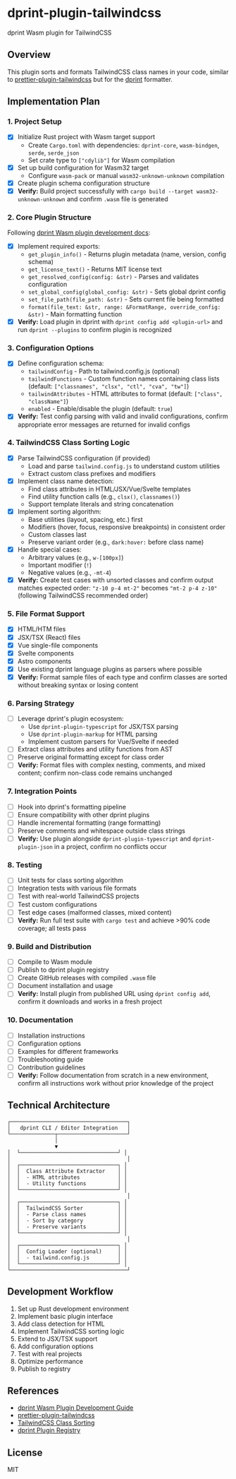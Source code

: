 # dprint-plugin-tailwindcss

dprint Wasm plugin for TailwindCSS

## Overview

This plugin sorts and formats TailwindCSS class names in your code, similar to [prettier-plugin-tailwindcss](https://github.com/tailwindlabs/prettier-plugin-tailwindcss) but for the [dprint](https://dprint.dev/) formatter.

## Implementation Plan

### 1. Project Setup

- [x] Initialize Rust project with Wasm target support
  - Create `Cargo.toml` with dependencies: `dprint-core`, `wasm-bindgen`, `serde`, `serde_json`
  - Set crate type to `["cdylib"]` for Wasm compilation
- [x] Set up build configuration for Wasm32 target
  - Configure `wasm-pack` or manual `wasm32-unknown-unknown` compilation
- [x] Create plugin schema configuration structure
- [x] **Verify:** Build project successfully with `cargo build --target wasm32-unknown-unknown` and confirm `.wasm` file is generated

### 2. Core Plugin Structure

Following [dprint Wasm plugin development docs](https://github.com/dprint/dprint/blob/main/docs/wasm-plugin-development.md):

- [x] Implement required exports:
  - `get_plugin_info()` - Returns plugin metadata (name, version, config schema)
  - `get_license_text()` - Returns MIT license text
  - `get_resolved_config(config: &str)` - Parses and validates configuration
  - `set_global_config(global_config: &str)` - Sets global dprint config
  - `set_file_path(file_path: &str)` - Sets current file being formatted
  - `format(file_text: &str, range: &FormatRange, override_config: &str)` - Main formatting function
- [x] **Verify:** Load plugin in dprint with `dprint config add <plugin-url>` and run `dprint --plugins` to confirm plugin is recognized

### 3. Configuration Options

- [x] Define configuration schema:
  - `tailwindConfig` - Path to tailwind.config.js (optional)
  - `tailwindFunctions` - Custom function names containing class lists (default: `["classnames", "clsx", "ctl", "cva", "tw"]`)
  - `tailwindAttributes` - HTML attributes to format (default: `["class", "className"]`)
  - `enabled` - Enable/disable the plugin (default: `true`)
- [x] **Verify:** Test config parsing with valid and invalid configurations, confirm appropriate error messages are returned for invalid configs

### 4. TailwindCSS Class Sorting Logic

- [x] Parse TailwindCSS configuration (if provided)
  - Load and parse `tailwind.config.js` to understand custom utilities
  - Extract custom class prefixes and modifiers
- [x] Implement class name detection:
  - Find class attributes in HTML/JSX/Vue/Svelte templates
  - Find utility function calls (e.g., `clsx()`, `classnames()`)
  - Support template literals and string concatenation
- [x] Implement sorting algorithm:
  - Base utilities (layout, spacing, etc.) first
  - Modifiers (hover, focus, responsive breakpoints) in consistent order
  - Custom classes last
  - Preserve variant order (e.g., `dark:hover:` before class name)
- [x] Handle special cases:
  - Arbitrary values (e.g., `w-[100px]`)
  - Important modifier (`!`)
  - Negative values (e.g., `-mt-4`)
- [x] **Verify:** Create test cases with unsorted classes and confirm output matches expected order: `"z-10 p-4 mt-2"` becomes `"mt-2 p-4 z-10"` (following TailwindCSS recommended order)

### 5. File Format Support

- [x] HTML/HTM files
- [x] JSX/TSX (React) files
- [x] Vue single-file components
- [x] Svelte components
- [x] Astro components
- [x] Use existing dprint language plugins as parsers where possible
- [x] **Verify:** Format sample files of each type and confirm classes are sorted without breaking syntax or losing content

### 6. Parsing Strategy

- [ ] Leverage dprint's plugin ecosystem:
  - Use `dprint-plugin-typescript` for JSX/TSX parsing
  - Use `dprint-plugin-markup` for HTML parsing
  - Implement custom parsers for Vue/Svelte if needed
- [ ] Extract class attributes and utility functions from AST
- [ ] Preserve original formatting except for class order
- [ ] **Verify:** Format files with complex nesting, comments, and mixed content; confirm non-class code remains unchanged

### 7. Integration Points

- [ ] Hook into dprint's formatting pipeline
- [ ] Ensure compatibility with other dprint plugins
- [ ] Handle incremental formatting (range formatting)
- [ ] Preserve comments and whitespace outside class strings
- [ ] **Verify:** Use plugin alongside `dprint-plugin-typescript` and `dprint-plugin-json` in a project, confirm no conflicts occur

### 8. Testing

- [ ] Unit tests for class sorting algorithm
- [ ] Integration tests with various file formats
- [ ] Test with real-world TailwindCSS projects
- [ ] Test custom configurations
- [ ] Test edge cases (malformed classes, mixed content)
- [ ] **Verify:** Run full test suite with `cargo test` and achieve >90% code coverage; all tests pass

### 9. Build and Distribution

- [ ] Compile to Wasm module
- [ ] Publish to dprint plugin registry
- [ ] Create GitHub releases with compiled `.wasm` file
- [ ] Document installation and usage
- [ ] **Verify:** Install plugin from published URL using `dprint config add`, confirm it downloads and works in a fresh project

### 10. Documentation

- [ ] Installation instructions
- [ ] Configuration options
- [ ] Examples for different frameworks
- [ ] Troubleshooting guide
- [ ] Contribution guidelines
- [ ] **Verify:** Follow documentation from scratch in a new environment, confirm all instructions work without prior knowledge of the project

## Technical Architecture

```
┌─────────────────────────────────────┐
│   dprint CLI / Editor Integration   │
└──────────────┬──────────────────────┘
               │
               ▼
│  └───────────────────────────────┘ │
│                                     │
│  ┌───────────────────────────────┐ │
│  │  Class Attribute Extractor    │ │
│  │  - HTML attributes            │ │
│  │  - Utility functions          │ │
│  └───────────────────────────────┘ │
│                                     │
│  ┌───────────────────────────────┐ │
│  │  TailwindCSS Sorter           │ │
│  │  - Parse class names          │ │
│  │  - Sort by category           │ │
│  │  - Preserve variants          │ │
│  └───────────────────────────────┘ │
│                                     │
│  ┌───────────────────────────────┐ │
│  │  Config Loader (optional)     │ │
│  │  - tailwind.config.js         │ │
│  └───────────────────────────────┘ │
└─────────────────────────────────────┘
```

## Development Workflow

1. Set up Rust development environment
2. Implement basic plugin interface
3. Add class detection for HTML
4. Implement TailwindCSS sorting logic
5. Extend to JSX/TSX support
6. Add configuration options
7. Test with real projects
8. Optimize performance
9. Publish to registry

## References

- [dprint Wasm Plugin Development Guide](https://github.com/dprint/dprint/blob/main/docs/wasm-plugin-development.md)
- [prettier-plugin-tailwindcss](https://github.com/tailwindlabs/prettier-plugin-tailwindcss)
- [TailwindCSS Class Sorting](https://tailwindcss.com/blog/automatic-class-sorting-with-prettier)
- [dprint Plugin Registry](https://dprint.dev/plugins/)

## License

MIT
